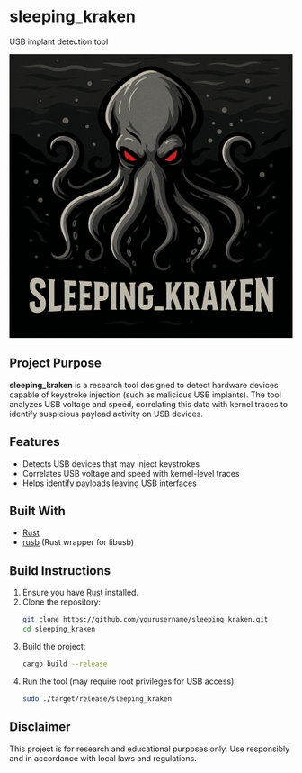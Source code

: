 # sleeping_kraken
USB implant detection tool

![sleeping_kraken logo](sleeping_kraken.png)

## Project Purpose

**sleeping_kraken** is a research tool designed to detect hardware devices capable of keystroke injection (such as malicious USB implants). The tool analyzes USB voltage and speed, correlating this data with kernel traces to identify suspicious payload activity on USB devices.

## Features

- Detects USB devices that may inject keystrokes
- Correlates USB voltage and speed with kernel-level traces
- Helps identify payloads leaving USB interfaces

## Built With

- [Rust](https://www.rust-lang.org/)
- [rusb](https://github.com/a1ien/rusb) (Rust wrapper for libusb)

## Build Instructions

1. Ensure you have [Rust](https://www.rust-lang.org/tools/install) installed.
2. Clone the repository:
    ```sh
    git clone https://github.com/yourusername/sleeping_kraken.git
    cd sleeping_kraken
    ```
3. Build the project:
    ```sh
    cargo build --release
    ```
4. Run the tool (may require root privileges for USB access):
    ```sh
    sudo ./target/release/sleeping_kraken
    ```

## Disclaimer

This project is for research and educational purposes only. Use responsibly and in accordance with local laws and regulations.